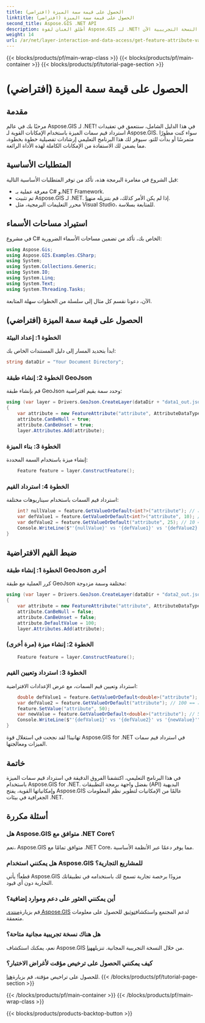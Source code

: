 ```yaml
---
title: الحصول على قيمة سمة الميزة (افتراضي)
linktitle: الحصول على قيمة سمة الميزة (افتراضي)
second_title: Aspose.GIS .NET API
description: أطلق العنان لقوة Aspose.GIS لـ .NET! يمكنك استرداد قيم سمات الميزات ومعالجتها بسهولة باستخدام هذا الدليل التفصيلي خطوة بخطوة. قم بتنزيل النسخة التجريبية الآن!
weight: 14
url: /ar/net/layer-interaction-and-data-access/get-feature-attribute-value-default/
---
```


{{< blocks/products/pf/main-wrap-class >}}
{{< blocks/products/pf/main-container >}}
{{< blocks/products/pf/tutorial-page-section >}}

# الحصول على قيمة سمة الميزة (افتراضي)

## مقدمة
مرحبًا بك في عالم Aspose.GIS لـ .NET! في هذا الدليل الشامل، سنتعمق في تعقيدات استرداد قيم سمات الميزة باستخدام الإمكانات القوية لـ Aspose.GIS. سواء كنت مطورًا متمرسًا أو بدأت للتو، سيوفر لك هذا البرنامج التعليمي إرشادات تفصيلية خطوة بخطوة، مما يضمن لك الاستفادة من الإمكانات الكاملة لهذه الأداة الرائعة.
## المتطلبات الأساسية
قبل الشروع في مغامرة البرمجة هذه، تأكد من توفر المتطلبات الأساسية التالية:
- معرفة عملية بـ C# و.NET Framework.
-  تم تثبيت Aspose.GIS لـ .NET. إذا لم يكن الأمر كذلك، قم بتنزيله من[هنا](https://releases.aspose.com/gis/net/).
- محرر التعليمات البرمجية، مثل Visual Studio، للمتابعة بسلاسة.
## استيراد مساحات الأسماء
في مشروع C# الخاص بك، تأكد من تضمين مساحات الأسماء الضرورية:
```csharp
using Aspose.Gis;
using Aspose.GIS.Examples.CSharp;
using System;
using System.Collections.Generic;
using System.IO;
using System.Linq;
using System.Text;
using System.Threading.Tasks;
```
الآن، دعونا نقسم كل مثال إلى سلسلة من الخطوات سهلة المتابعة.
## الحصول على قيمة سمة الميزة (افتراضي)
### الخطوة 1: إعداد البيئة
ابدأ بتحديد المسار إلى دليل المستندات الخاص بك:
```csharp
string dataDir = "Your Document Directory";
```
### الخطوة 2: إنشاء طبقة GeoJson
قم بإنشاء طبقة GeoJson وحدد سمة بقيم افتراضية:
```csharp
using (var layer = Drivers.GeoJson.CreateLayer(dataDir + "data1_out.json"))
{
    var attribute = new FeatureAttribute("attribute", AttributeDataType.Integer);
    attribute.CanBeNull = true;
    attribute.CanBeUnset = true;
    layer.Attributes.Add(attribute);
```
### الخطوة 3: بناء الميزة
إنشاء ميزة باستخدام السمة المحددة:
```csharp
    Feature feature = layer.ConstructFeature();
```
### الخطوة 4: استرداد القيم
استرداد قيم السمات باستخدام سيناريوهات مختلفة:
```csharp
    int? nullValue = feature.GetValueOrDefault<int?>("attribute"); // القيمة == فارغة
    var defValue1 = feature.GetValueOrDefault<int?>("attribute", 10); // القيمة == 10
    var defValue2 = feature.GetValueOrDefault("attribute", 25); // القيمة == 10
    Console.WriteLine($"'{nullValue}' vs '{defValue1}' vs '{defValue2}'");
}
```
## ضبط القيم الافتراضية
### الخطوة 1: إنشاء طبقة GeoJson أخرى
كرر العملية مع طبقة GeoJson مختلفة وسمة مزدوجة:
```csharp
using (var layer = Drivers.GeoJson.CreateLayer(dataDir + "data2_out.json"))
{
    var attribute = new FeatureAttribute("attribute", AttributeDataType.Double);
    attribute.CanBeNull = false;
    attribute.CanBeUnset = false;
    attribute.DefaultValue = 100;
    layer.Attributes.Add(attribute);
```
### الخطوة 2: إنشاء ميزة (مرة أخرى)
```csharp
    Feature feature = layer.ConstructFeature();
```
### الخطوة 3: استرداد وتعيين القيم
استرداد وتعيين قيم السمات، مع عرض الإعدادات الافتراضية:
```csharp
    double defValue1 = feature.GetValueOrDefault<double>("attribute"); // القيمة == 100
    var defValue2 = feature.GetValueOrDefault("attribute"); // القيمة == 100
    feature.SetValue("attribute", 50);
    var newValue = feature.GetValueOrDefault<double>("attribute"); // القيمة == 50
    Console.WriteLine($"'{defValue1}' vs '{defValue2}' vs '{newValue}'");
}
```
تهانينا! لقد نجحت في استغلال قوة Aspose.GIS for .NET في استرداد قيم سمات الميزات ومعالجتها.
## خاتمة
في هذا البرنامج التعليمي، اكتشفنا الفروق الدقيقة في استرداد قيم سمات الميزة باستخدام Aspose.GIS for .NET. بفضل واجهة برمجة التطبيقات (API) البديهية وإمكانياتها القوية، يفتح Aspose.GIS عالمًا من الإمكانيات لتطوير نظم المعلومات الجغرافية في بيئات .NET.
## أسئلة مكررة
### هل Aspose.GIS متوافق مع .NET Core؟
نعم، Aspose.GIS متوافق تمامًا مع .NET Core، مما يوفر دعمًا عبر الأنظمة الأساسية.
### هل يمكنني استخدام Aspose.GIS للمشاريع التجارية؟
قطعاً! يأتي Aspose.GIS مزودًا برخصة تجارية تسمح لك باستخدامه في تطبيقاتك التجارية دون أي قيود.
### أين يمكنني العثور على دعم وموارد إضافية؟
 قم بزيارة[منتدى Aspose.GIS](https://forum.aspose.com/c/gis/33) لدعم المجتمع واستكشاف[توثيق](https://reference.aspose.com/gis/net/) للحصول على معلومات متعمقة.
### هل هناك نسخة تجريبية مجانية متاحة؟
 نعم، يمكنك استكشاف Aspose.GIS من خلال النسخة التجريبية المجانية. تنزيله[هنا](https://releases.aspose.com/).
### كيف يمكنني الحصول على ترخيص مؤقت لأغراض الاختبار؟
 للحصول على تراخيص مؤقتة، قم بزيارة[هنا](https://purchase.aspose.com/temporary-license/).
{{< /blocks/products/pf/tutorial-page-section >}}

{{< /blocks/products/pf/main-container >}}
{{< /blocks/products/pf/main-wrap-class >}}

{{< blocks/products/products-backtop-button >}}
